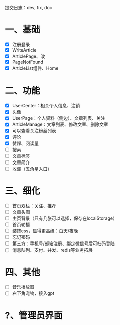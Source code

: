 提交日志：dev, fix, doc

# 一、基础
- [x] 注册登录
- [x] WriteArticle
- [x] ArticlePage、改
- [x] PageNotFound
- [x] ArticleList组件、Home

# 二、功能
- [x] UserCenter：相关个人信息、注销
- [x] 头像
- [x] UserPage：个人资料（侧边）、文章列表、关注
- [x] ArticleManage：文章列表、修改文章、删除文章
- [x] 可以查看关注粉丝列表
- [x] 评论
- [x] 赞踩、阅读量
- [ ] 搜索
- [ ] 文章标签
- [ ] 文章简介
- [ ] 收藏（五角星入口）

# 三、细化
- [ ] 首页双栏：关注、推荐
- [ ] 文章头图
- [ ] 主页背景（只有几张可以选择，保存在localStorage）
- [ ] 首页轮播
- [ ] 装饰css，显得更高级：白天/夜晚
- [ ] 忘记密码
- [ ] 第三方：手机号/邮箱注册、绑定微信号后可扫码登陆
- [ ] 消息队列、支付、并发、redis等业务拓展

# 四、其他
- [ ] 音乐播放器
- [ ] 右下角宠物，接入gpt

# ?、管理员界面



